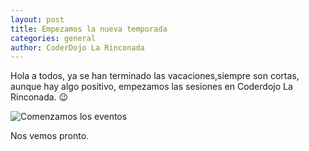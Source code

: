 ```yaml
---
layout: post
title: Empezamos la nueva temporada
categories: general
author: CoderDojo La Rinconada  
---
```




Hola a todos, ya se han terminado las vacaciones,siempre son cortas, aunque hay algo positivo, empezamos las sesiones en Coderdojo La Rinconada. 
😉

![Comenzamos los eventos]({{site.baseurl}}/images/twitter.jpg)


Nos vemos pronto.

